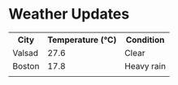 # Weather Updates

<!-- WEATHER-UPDATE-START -->
<table><tr><th>City</th><th>Temperature (°C)</th><th>Condition</th></tr><tr><td>Valsad</td><td>27.6</td><td>Clear</td></tr><tr><td>Boston</td><td>17.8</td><td>Heavy rain</td></tr><tr><td></td><td></td><td></td></tr></table>
<!-- WEATHER-UPDATE-END -->
